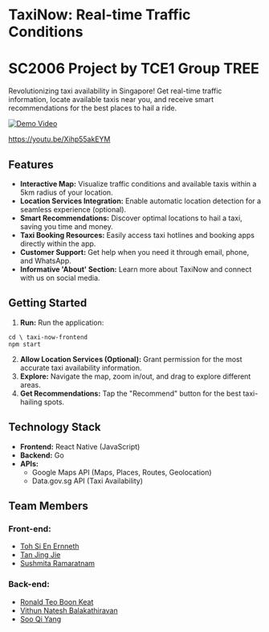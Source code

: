 # TaxiNow: Real-time Traffic Conditions

# SC2006 Project by TCE1 Group TREE

Revolutionizing taxi availability in Singapore! Get real-time traffic information, locate available taxis near you, and receive smart recommendations for the best places to hail a ride.

[![Demo Video](https://img.youtube.com/vi/Xihp55akEYM/0.jpg)](https://youtu.be/Xihp55akEYM)

https://youtu.be/Xihp55akEYM

## Features

* **Interactive Map:** Visualize traffic conditions and available taxis within a 5km radius of your location.
* **Location Services Integration:** Enable automatic location detection for a seamless experience (optional).
* **Smart Recommendations:** Discover optimal locations to hail a taxi, saving you time and money.
* **Taxi Booking Resources:**  Easily access taxi hotlines and booking apps directly within the app.
* **Customer Support:** Get help when you need it through email, phone, and WhatsApp.
* **Informative 'About' Section:** Learn more about TaxiNow and connect with us on social media. 

## Getting Started

1. **Run:** Run the application: 
```properties
cd \ taxi-now-frontend
npm start
```  
2. **Allow Location Services (Optional):** Grant permission for the most accurate taxi availability information.
3. **Explore:** Navigate the map, zoom in/out, and drag to explore different areas.
4. **Get Recommendations:** Tap the "Recommend" button for the best taxi-hailing spots.

## Technology Stack

* **Frontend:** React Native (JavaScript)
* **Backend:** Go
* **APIs:**
    * Google Maps API (Maps, Places, Routes, Geolocation)
    * Data.gov.sg API (Taxi Availability)
 
## Team Members
### Front-end:
* [Toh Si En Ernneth](https://github.com/potatohburritoh)
* [Tan Jing Jie](https://github.com/jingjietan)
* [Sushmita Ramaratnam](https://github.com/Sushmita-R)
### Back-end:
* [Ronald Teo Boon Keat](https://github.com/ronaldteo)
* [Vithun Natesh Balakathiravan](https://github.com/Vihun)
* [Soo Qi Yang](https://github.com/BuggerBugs)
